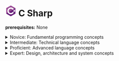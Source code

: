 # <img src="/Images/Csharp.png" alt="Csharp logo" width="35"/> C Sharp

**prerequisites:** None

<details>
<summary> Novice: Fundamental programming concepts </summary>

1. [Entry-point, variables, data types & operators](/Programming_Foundations/CSharp/Novice/Basics.md)
2. [Control flow](/Programming_Foundations/CSharp/Novice/Control_Flow.md)
3. [Functions / Methods](/Programming_Foundations/CSharp/Novice/Functions.md)
4. [Type conversion & parsing](/Programming_Foundations/CSharp/Novice/Conversion_Parsing.md)
5. [Data collections](/Programming_Foundations/CSharp/Novice/Collections.md)
6. [Exception handling](/Programming_Foundations/CSharp/Novice/Exceptions.md)
7. [Preprocessor directives](/Programming_Foundations/CSharp/Novice/Preprocessor_Directives.md)
8.  [Object-oriented programming (OOP)](/Programming_Foundations/CSharp/Novice/OOP.md)

</details>

<details>
<summary> Intermediate: Technical language concepts </summary>

1. [Operator overloading](/Programming_Foundations/CSharp/Intermediate/Operator_Overloading.md)
2. [Nullable value types](/Programming_Foundations/CSharp/Intermediate/Nullable_Types.md)
3. [Pass by reference](/Programming_Foundations/CSharp/Intermediate/Ref.md)
4. [Generics](/Programming_Foundations/CSharp/Intermediate/Generics.md)
5. [Partial Classes & Partial Methods](/Programming_Foundations/CSharp/Intermediate/Partials.md)
6. [Tuples / ValueTuples](/Programming_Foundations/CSharp/Intermediate/Tuples.md)
7. [Extension Methods](/Programming_Foundations/CSharp/Intermediate/Extensions.md)
8. [Indexers](/Programming_Foundations/CSharp/Intermediate/Indexers.md)
9. [Lambda expressions (Anonymous Functions)](/Programming_Foundations/CSharp/Intermediate/Lambda.md)
10. [Delegates, Anonymous Methods, etc.](/Programming_Foundations/CSharp/Intermediate/Delegates.md)
11. [Events](/Programming_Foundations/CSharp/Intermediate/Events.md)
12. [Expression bodies](/Programming_Foundations/CSharp/Intermediate/Expression_Bodies.md)
13. [Method hiding](/Programming_Foundations/CSharp/Intermediate/Method_hiding.md)

</details>

<details>
<summary> Proficient: Advanced language concepts </summary>

1. [LINQ](/Programming_Foundations/CSharp/Proficient/LINQ.md)
2. [IDisposable objects](/Programming_Foundations/CSharp/Proficient/IDisposable.md)
   - [IDisposable code sample](/Programming_Foundations/CSharp/Proficient/IDisposable.cs)
3. [Multi-threading / Async programming](Programming_Foundations/CSharp/Proficient/Multithread_Async.md)
4. [Attributes & Reflection](/Programming_Foundations/CSharp/Proficient/Attributes_Reflection.md)
5. [Events](Programming_Foundations\CSharp\Proficient\Events.md)

</details>

<details>
<summary> Expert: Design, architecture and system concepts </summary>

1. [Dependency injection & WPF Dependency Properties](/Programming_Foundations/CSharp/Expert/Dependency_Injection.md)
2. [Unsafe Code / Direct Memory Access](/Programming_Foundations/CSharp/Expert/Unsafe.md)
3. [Pattern matching](/Programming_Foundations/CSharp/Expert/Pattern_matching.md)
4. [Code Architecture & Design](/Programming_Foundations/CSharp/Expert/Code_Architecture.md)

</details>